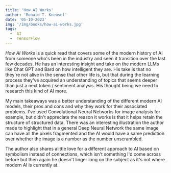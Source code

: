 ```yaml
---
title: 'How AI Works'
author: 'Ronald T. Kneusel'
date: '05-10-2023'
img: '/img/books/how-ai-works.jpg'
tags:
  -  AI
  -  TensorFlow
---
```


*How AI Works* is a quick read that covers some of the modern history of AI from someone who's been in the industry and seen it transition over the last few decades. He has an interesting insight and take on the modern LLMs like Chat GPT and Bard on how intelligent they are. His take is that no they're not alive in the sense that other life is, but that during the learning process they've acquired an understanding of topics that seems deeper than just a next token / sentiment analysis. His thought being we need to research this kind of AI more.

My main takeaways was a better understanding of the different modern AI models, their pros and cons and why they work for their associated problems. I've used Convolutional Neural Networks for image analysis for example, but didn't appreciate the reason it works is that it helps retain the structure of structured data. There was an interesting illustration the author made to highlight that in a general Deep Neural Network the same image can have all the pixels fragmented and the AI would have a same prediction over whether the image is a number as the number unscrambled.

The author also shares alittle love for a different approach to AI based on symbolism instead of connections, which isn't something I'd come across before but then again he doesn't linger long on the subject as it's not where modern AI is currently at.